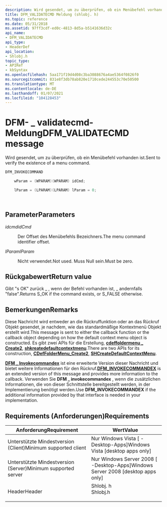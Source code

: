 ```yaml
---
description: Wird gesendet, um zu überprüfen, ob ein Menübefehl vorhanden ist.
title: DFM_VALIDATECMD Meldung (shlobj. h)
ms.topic: reference
ms.date: 05/31/2018
ms.assetid: 97ff3cdf-ed0c-4813-8d5a-b5141636d32c
api_name:
- DFM_VALIDATECMD
api_type:
- HeaderDef
api_location:
- Shlobj.h
topic_type:
- APIRef
- kbSyntax
ms.openlocfilehash: 5aa171f19d4d08c3ba3088676a4ae5364f0826f0
ms.sourcegitcommit: 831e8f3db78ab820e1710cede244553c70e50500
ms.translationtype: MT
ms.contentlocale: de-DE
ms.lasthandoff: 01/07/2021
ms.locfileid: "104128453"
---
```

# <a name="dfm_validatecmd-message"></a><span data-ttu-id="b5dca-103">DFM- \_ validatecmd-Meldung</span><span class="sxs-lookup"><span data-stu-id="b5dca-103">DFM\_VALIDATECMD message</span></span>

<span data-ttu-id="b5dca-104">Wird gesendet, um zu überprüfen, ob ein Menübefehl vorhanden ist.</span><span class="sxs-lookup"><span data-stu-id="b5dca-104">Sent to verify the existence of a menu command.</span></span>


```C++
DFM_INVOKECOMMAND

    wParam = (WPARAM)(WPARAM) idCmd;            

    lParam = (LPARAM)(LPARAM) lParam = 0;

            
```



## <a name="parameters"></a><span data-ttu-id="b5dca-105">Parameter</span><span class="sxs-lookup"><span data-stu-id="b5dca-105">Parameters</span></span>

<dl> <dt>

<span data-ttu-id="b5dca-106">*idcmd*</span><span class="sxs-lookup"><span data-stu-id="b5dca-106">*idCmd*</span></span> 
</dt> <dd><span data-ttu-id="b5dca-107">Der Offset des Menübefehls Bezeichners.</span><span class="sxs-lookup"><span data-stu-id="b5dca-107">The menu command identifier offset.</span></span></dd> <dt>

<span data-ttu-id="b5dca-108">*lParam*</span><span class="sxs-lookup"><span data-stu-id="b5dca-108">*lParam*</span></span> 
</dt> <dd><span data-ttu-id="b5dca-109">Nicht verwendet.</span><span class="sxs-lookup"><span data-stu-id="b5dca-109">Not used.</span></span> <span data-ttu-id="b5dca-110">Muss Null sein.</span><span class="sxs-lookup"><span data-stu-id="b5dca-110">Must be zero.</span></span></dd> </dl>

## <a name="return-value"></a><span data-ttu-id="b5dca-111">Rückgabewert</span><span class="sxs-lookup"><span data-stu-id="b5dca-111">Return value</span></span>

<span data-ttu-id="b5dca-112">Gibt "s OK" zurück \_ , wenn der Befehl vorhanden ist, \_ andernfalls "false".</span><span class="sxs-lookup"><span data-stu-id="b5dca-112">Returns S\_OK if the command exists, or S\_FALSE otherwise.</span></span>

## <a name="remarks"></a><span data-ttu-id="b5dca-113">Bemerkungen</span><span class="sxs-lookup"><span data-stu-id="b5dca-113">Remarks</span></span>

<span data-ttu-id="b5dca-114">Diese Nachricht wird entweder an die Rückruffunktion oder an das Rückruf Objekt gesendet, je nachdem, wie das standardmäßige Kontextmenü Objekt erstellt wird.</span><span class="sxs-lookup"><span data-stu-id="b5dca-114">This message is sent to either the callback function or the callback object depending on how the default context menu object is constructed.</span></span> <span data-ttu-id="b5dca-115">Es gibt zwei APIs für die Erstellung, [**cdeffoldermenu \_ Create2**](/windows/desktop/api/shlobj_core/nf-shlobj_core-cdeffoldermenu_create2), [**shkreatedefaultcontextmenu**](/windows/desktop/api/shlobj_core/nf-shlobj_core-shcreatedefaultcontextmenu).</span><span class="sxs-lookup"><span data-stu-id="b5dca-115">There are two APIs for its construction, [**CDefFolderMenu\_Create2**](/windows/desktop/api/shlobj_core/nf-shlobj_core-cdeffoldermenu_create2), [**SHCreateDefaultContextMenu**](/windows/desktop/api/shlobj_core/nf-shlobj_core-shcreatedefaultcontextmenu).</span></span>

<span data-ttu-id="b5dca-116">[**DFM \_ Invokecommandex**](dfm-invokecommandex.md) ist eine erweiterte Version dieser Nachricht und bietet weitere Informationen für den Rückruf.</span><span class="sxs-lookup"><span data-stu-id="b5dca-116">[**DFM\_INVOKECOMMANDEX**](dfm-invokecommandex.md) is an extended version of this message and provides more information to the callback.</span></span> <span data-ttu-id="b5dca-117">Verwenden Sie **DFM \_ invokecommandex** , wenn die zusätzlichen Informationen, die von dieser Schnittstelle bereitgestellt werden, in der Implementierung benötigt werden.</span><span class="sxs-lookup"><span data-stu-id="b5dca-117">Use **DFM\_INVOKECOMMANDEX** if the additional information provided by that interface is needed in your implementation.</span></span>

## <a name="requirements"></a><span data-ttu-id="b5dca-118">Requirements (Anforderungen)</span><span class="sxs-lookup"><span data-stu-id="b5dca-118">Requirements</span></span>



| <span data-ttu-id="b5dca-119">Anforderung</span><span class="sxs-lookup"><span data-stu-id="b5dca-119">Requirement</span></span> | <span data-ttu-id="b5dca-120">Wert</span><span class="sxs-lookup"><span data-stu-id="b5dca-120">Value</span></span> |
|-------------------------------------|-------------------------------------------------------------------------------------|
| <span data-ttu-id="b5dca-121">Unterstützte Mindestversion (Client)</span><span class="sxs-lookup"><span data-stu-id="b5dca-121">Minimum supported client</span></span><br/> | <span data-ttu-id="b5dca-122">Nur Windows Vista \[ -Desktop-Apps\]</span><span class="sxs-lookup"><span data-stu-id="b5dca-122">Windows Vista \[desktop apps only\]</span></span><br/>                                      |
| <span data-ttu-id="b5dca-123">Unterstützte Mindestversion (Server)</span><span class="sxs-lookup"><span data-stu-id="b5dca-123">Minimum supported server</span></span><br/> | <span data-ttu-id="b5dca-124">Nur Windows Server 2008 \[ -Desktop-Apps\]</span><span class="sxs-lookup"><span data-stu-id="b5dca-124">Windows Server 2008 \[desktop apps only\]</span></span><br/>                                |
| <span data-ttu-id="b5dca-125">Header</span><span class="sxs-lookup"><span data-stu-id="b5dca-125">Header</span></span><br/>                   | <dl> <span data-ttu-id="b5dca-126"><dt>Shlobj. h</dt></span><span class="sxs-lookup"><span data-stu-id="b5dca-126"><dt>Shlobj.h</dt></span></span> </dl> |



 

 





